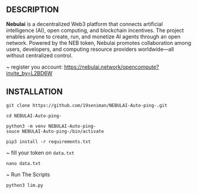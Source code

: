 ## DESCRIPTION

**Nebulai** is a decentralized Web3 platform that connects artificial intelligence (AI), open computing, and blockchain incentives. The project enables anyone to create, run, and monetize AI agents through an open network. Powered by the NEB token, Nebulai promotes collaboration among users, developers, and computing resource providers worldwide—all without centralized control.

~ register you account: https://nebulai.network/opencompute?invite_by=L2BD6W

## INSTALLATION

```
git clone https://github.com/19seniman/NEBULAI-Auto-ping-.git
```
```
cd NEBULAI-Auto-ping-
```
```
python3 -m venv NEBULAI-Auto-ping-
souce NEBULAI-Auto-ping-/bin/activate
```
```
pip3 install -r requirements.txt
```
~ fill your token on `data.txt`
```
nano data.txt
```
~ Run The Scripts
```
python3 lim.py
```
